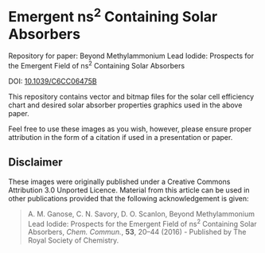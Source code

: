 # Emergent ns<sup>2</sup> Containing Solar Absorbers

Repository for paper: Beyond Methylammonium Lead Iodide: Prospects for the Emergent Field of ns<sup>2</sup> Containing Solar Absorbers

DOI: [10.1039/C6CC06475B](http://pubs.rsc.org/en/Content/ArticleLanding/2017/CC/C6CC06475B)

This repository contains vector and bitmap files for the solar cell efficiency chart and desired solar absorber properties graphics used in the above paper.

Feel free to use these images as you wish, however, please ensure proper attribution in the form of a citation if used in a presentation or paper.

Disclaimer
------
These images were originally published under a Creative Commons Attribution 3.0 Unported Licence. Material from this article can be used in other publications provided that the following acknowledgement is given:

> A. M. Ganose, C. N. Savory, D. O. Scanlon, Beyond Methylammonium Lead Iodide: Prospects for the Emergent Field of ns<sup>2</sup> Containing Solar Absorbers, *Chem. Commun.*, **53**, 20–44 (2016) - Published by The Royal Society of Chemistry.
